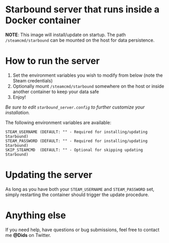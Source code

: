 # Starbound server that runs inside a Docker container

**NOTE**: This image will install/update on startup. The path ```/steamcmd/starbound``` can be mounted on the host for data persistence.

# How to run the server
1. Set the environment variables you wish to modify from below (note the Steam credentials)
2. Optionally mount ```/steamcmd/starbound``` somewhere on the host or inside another container to keep your data safe
3. Enjoy!

*Be sure to edit `starbound_server.config` to further customize your installation.*

The following environment variables are available:
```
STEAM_USERNAME (DEFAULT: "" - Required for installing/updating Starbound)
STEAM_PASSWORD (DEFAULT: "" - Required for installing/updating Starbound)
SKIP_STEAMCMD  (DEFAULT: "" - Optional for skipping updating Starbound)
```

# Updating the server

As long as you have both your `STEAM_USERNAME` and `STEAM_PASSWORD` set, simply restarting the container should trigger the update procedure.

# Anything else

If you need help, have questions or bug submissions, feel free to contact me **@Dids** on Twitter.
